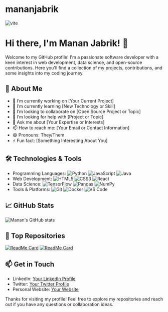 # mananjabrik

![vite](https://github.com/user-attachments/assets/5852241e-910d-479f-a0de-445dd4ca6f25)

# Hi there, I'm Manan Jabrik! 👋

Welcome to my GitHub profile! I'm a passionate software developer with a keen interest in web development, data science, and open-source contributions. Here you'll find a collection of my projects, contributions, and some insights into my coding journey.

## 🚀 About Me

- 🔭 I’m currently working on [Your Current Project]
- 🌱 I’m currently learning [New Technology or Skill]
- 👯 I’m looking to collaborate on [Open Source Project or Topic]
- 🤔 I’m looking for help with [Project or Topic]
- 💬 Ask me about [Your Expertise or Interests]
- 📫 How to reach me: [Your Email or Contact Information]
- 😄 Pronouns: They/Them
- ⚡ Fun fact: [Something Interesting About You]

## 🛠️ Technologies & Tools

- Programming Languages: ![Python](https://img.shields.io/badge/-Python-333333?style=flat&logo=python) ![JavaScript](https://img.shields.io/badge/-JavaScript-333333?style=flat&logo=javascript) ![Java](https://img.shields.io/badge/-Java-333333?style=flat&logo=java)
- Web Development: ![HTML5](https://img.shields.io/badge/-HTML5-333333?style=flat&logo=html5) ![CSS3](https://img.shields.io/badge/-CSS3-333333?style=flat&logo=css3) ![React](https://img.shields.io/badge/-React-333333?style=flat&logo=react)
- Data Science: ![TensorFlow](https://img.shields.io/badge/-TensorFlow-333333?style=flat&logo=tensorflow) ![Pandas](https://img.shields.io/badge/-Pandas-333333?style=flat&logo=pandas) ![NumPy](https://img.shields.io/badge/-NumPy-333333?style=flat&logo=numpy)
- Tools & Platforms: ![Git](https://img.shields.io/badge/-Git-333333?style=flat&logo=git) ![Docker](https://img.shields.io/badge/-Docker-333333?style=flat&logo=docker) ![VS Code](https://img.shields.io/badge/-VS%20Code-333333?style=flat&logo=visual-studio-code)

## 📈 GitHub Stats

![Manan's GitHub stats](https://github-readme-stats.vercel.app/api?username=mananjabrik&show_icons=true&theme=radical)

## 📂 Top Repositories

[![ReadMe Card](https://github-readme-stats.vercel.app/api/pin/?username=mananjabrik&repo=repo-name&theme=radical)](https://github.com/mananjabrik/repo-name)
[![ReadMe Card](https://github-readme-stats.vercel.app/api/pin/?username=mananjabrik&repo=repo-name&theme=radical)](https://github.com/mananjabrik/repo-name)

## 📫 Get in Touch

- LinkedIn: [Your LinkedIn Profile](https://www.linkedin.com/in/yourprofile)
- Twitter: [Your Twitter Profile](https://twitter.com/yourprofile)
- Personal Website: [Your Website](https://yourwebsite.com)

Thanks for visiting my profile! Feel free to explore my repositories and reach out if you have any questions or collaboration ideas.
